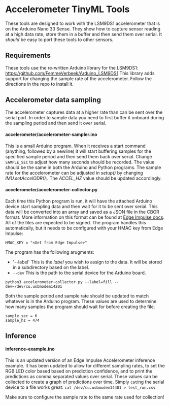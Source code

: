 # Accelerometer TinyML Tools

These tools are designed to work with the LSM9DS1 accelerometer that is on the Arduino Nano 33 Sense. They show how to capture sensor reading at a high data rate, store them in a buffer and then send them over serial. It *should* be easy to port these tools to other sensors.

## Requirements

These tools use the re-written Arduino library for the LSM9DS1: https://github.com/FemmeVerbeek/Arduino_LSM9DS1
This library adds support for changing the sample rate of the accelerometer. Follow the directions in the repo to install it.

## Accelerometer data sampling

The accelerometer captures data at a higher rate than can be sent over the serial port. In order to sample data you need to first buffer it onboard during the sampling period and then send it over serial.

#### accelerometer/accelerometer-sampler.ino
This is a small Arduino program. When it receives a start command (anything, followed by a newline) it will start buffering samples for the specified sample period and then send them back over serial. Change `SAMPLE_SEC` to adjust how many seconds should be recorded. The value should be the same in both the Arduino and Python programs. The sample rate for the accelerometer can be adjusted in *setup()* by changing *IMU.setAccelODR();*. The *ACCEL_HZ* value should be updated accordingly.

#### accelerometer/accelerometer-collector.py
Each time this Python program is run, it will have the attached Arduino device start sampling data and then wait for it to be sent over serial. This data will be converted into an array and saved as a JSON file in the CBOR format. More information on this format can be found at [Edge Impulse docs](https://docs.edgeimpulse.com/reference#data-acquisition-format). All of the files are expected to be signed. The program handles this automatically, but it needs to be configured with your HMAC key from Edge Impulse:
````
HMAC_KEY = "<Get from Edge Impulse>"
````
The program has the following arugments:
- '--label' This is the *label* you wish to assign to the data. It will be stored in a subdirectory based on the label.
- `--dev` This is the path to the serial device for the Arduino board.

````
python3 accelerometer-collector.py --label=fill --dev=/dev/cu.usbmodem14201
````

Both the sample period and sample rate should be updated to match whatever is in the Arduino program. These values are used to determine how many samples the program should wait for before creating the file.

````
sample_sec = 6
sample_hz = 474
````

## Inference

#### inference-example.ino
This is an updated version of an Edge Impulse Accelerometer inference example. It has been updated to allow for different sampling rates, to set the RGB LED color based based on prediction confidence, and to print the predictions as comma separated values over serial. These values can be collected to create a graph of predictions over time. Simply `cat`ing the serial device to a file works great: `cat /dev/cu.usbmodem14401 > test_run.csv`

Make sure to configure the sample rate to the same rate used for collection!
